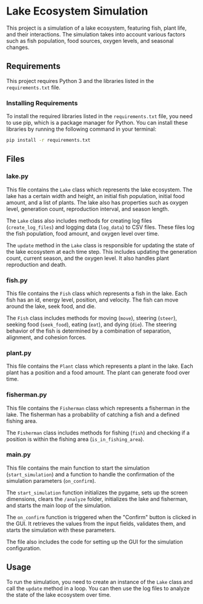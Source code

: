 # Lake Ecosystem Simulation

This project is a simulation of a lake ecosystem, featuring fish, plant life, and their interactions. The simulation takes into account various factors such as fish population, food sources, oxygen levels, and seasonal changes.

## Requirements

This project requires Python 3 and the libraries listed in the `requirements.txt` file.

### Installing Requirements

To install the required libraries listed in the `requirements.txt` file, you need to use pip, which is a package manager for Python. You can install these libraries by running the following command in your terminal:

```bash
pip install -r requirements.txt
```

## Files

### lake.py

This file contains the `Lake` class which represents the lake ecosystem. The lake has a certain width and height, an initial fish population, initial food amount, and a list of plants. The lake also has properties such as oxygen level, generation count, reproduction interval, and season length.

The `Lake` class also includes methods for creating log files (`create_log_files`) and logging data (`log_data`) to CSV files. These files log the fish population, food amount, and oxygen level over time.

The `update` method in the `Lake` class is responsible for updating the state of the lake ecosystem at each time step. This includes updating the generation count, current season, and the oxygen level. It also handles plant reproduction and death.

### fish.py

This file contains the `Fish` class which represents a fish in the lake. Each fish has an id, energy level, position, and velocity. The fish can move around the lake, seek food, and die.

The `Fish` class includes methods for moving (`move`), steering (`steer`), seeking food (`seek_food`), eating (`eat`), and dying (`die`). The steering behavior of the fish is determined by a combination of separation, alignment, and cohesion forces.

### plant.py

This file contains the `Plant` class which represents a plant in the lake. Each plant has a position and a food amount. The plant can generate food over time.

### fisherman.py

This file contains the `Fisherman` class which represents a fisherman in the lake. The fisherman has a probability of catching a fish and a defined fishing area.

The `Fisherman` class includes methods for fishing (`fish`) and checking if a position is within the fishing area (`is_in_fishing_area`).

### main.py

This file contains the main function to start the simulation (`start_simulation`) and a function to handle the confirmation of the simulation parameters (`on_confirm`).

The `start_simulation` function initializes the pygame, sets up the screen dimensions, clears the `/analyze` folder, initializes the lake and fisherman, and starts the main loop of the simulation.

The `on_confirm` function is triggered when the "Confirm" button is clicked in the GUI. It retrieves the values from the input fields, validates them, and starts the simulation with these parameters.

The file also includes the code for setting up the GUI for the simulation configuration.

## Usage

To run the simulation, you need to create an instance of the `Lake` class and call the `update` method in a loop. You can then use the log files to analyze the state of the lake ecosystem over time.
